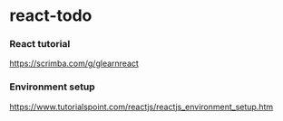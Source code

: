 # react-todo

### React tutorial
https://scrimba.com/g/glearnreact

### Environment setup
https://www.tutorialspoint.com/reactjs/reactjs_environment_setup.htm